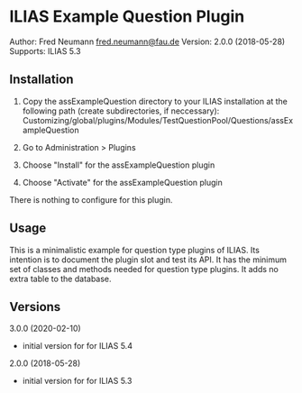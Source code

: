 ILIAS Example Question Plugin
=============================

Author:   Fred Neumann <fred.neumann@fau.de>
Version:  2.0.0 (2018-05-28)
Supports: ILIAS 5.3

Installation
------------

1. Copy the assExampleQuestion directory to your ILIAS installation at the following path 
(create subdirectories, if neccessary):
Customizing/global/plugins/Modules/TestQuestionPool/Questions/assExampleQuestion

2. Go to Administration > Plugins

3. Choose "Install" for the assExampleQuestion plugin
4. Choose "Activate" for the assExampleQuestion plugin

There is nothing to configure for this plugin.

Usage
-----

This is a minimalistic example for question type plugins of ILIAS. 
Its intention is to document the plugin slot and test its API.
It has the minimum set of classes and methods needed for question type plugins.
It adds no extra table to the database.

Versions
--------
3.0.0 (2020-02-10)
- initial version for for ILIAS 5.4

2.0.0 (2018-05-28)
- initial version for for ILIAS 5.3